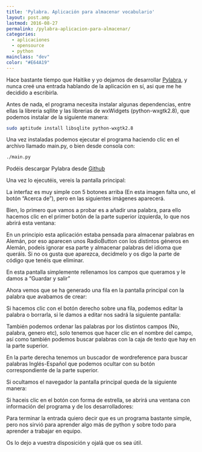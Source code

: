 ```yaml
---
title: 'Pylabra. Aplicación para almacenar vocabulario'
layout: post.amp
lastmod: 2016-08-27
permalink: /pylabra-aplicacion-para-almacenar/
categories:
  - aplicaciones
  - opensource
  - python
mainclass: "dev"
color: "#E64A19"
---
```


Hace bastante tiempo que Haitike y yo dejamos de desarrollar [Pylabra][1], y nunca creé una entrada hablando de la aplicación en sí, asi que me he decidido a escribirla.

Antes de nada, el programa necesita instalar algunas dependencias, entre ellas la libreria sqllite y las librerias de wxWidgets (python-wxgtk2.8), que podemos instalar de la siguiente manera:

```bash
sudo aptitude install libsqlite python-wxgtk2.8
```

<!--more-->

Una vez instaladas podemos ejecutar el programa haciendo clic en el archivo llamado main.py, o bien desde consola con:

```bash
./main.py
```

Podéis descargar Pylabra desde <a target="_blank" href="https://github.com/algui91/PyLabra">Github</a>

Una vez lo ejecutéis, vereis la pantalla principal:

<figure>
	<amp-img on="tap:lightbox1" role="button" tabindex="0" layout="responsive"  height="640" src="https://3.bp.blogspot.com/_IlK2pNFFgGM/TUB3RT8nvII/AAAAAAAAASY/EoeMulJUyJU/s800/principal.png" width="800"></amp-img>
</figure>

La interfaz es muy simple con 5 botones arriba (En esta imagen falta uno, el botón &#8220;Acerca de&#8221;), pero en las siguientes imágenes aparecerá.

Bien, lo primero que vamos a probar es a añadir una palabra, para ello hacemos clic en el primer botón de la parte superior izquierda, lo que nos abrirá esta ventana:

<figure>
	<amp-img on="tap:lightbox1" role="button" tabindex="0" layout="responsive"  height="640" src="https://1.bp.blogspot.com/_IlK2pNFFgGM/TUB3APm2yfI/AAAAAAAAAR4/b-EUFZtkKJY/s800/AddPalabra.png" width="800"></amp-img>
</figure>

En un principio esta aplicación estaba pensada para almacenar palabras en Alemán, por eso aparecen unos RadioButton con los distintos géneros en Alemán, podeis ignorar esa parte y almacenar palabras del idioma que queráis. Si no os gusta que aparezca, decidmelo y os digo la parte de código que tenéis que eliminar.

En esta pantalla simplemente rellenamos los campos que queramos y le damos a &#8220;Guardar y salir&#8221;

Ahora vemos que se ha generado una fila en la pantalla principal con la palabra que avabamos de crear:

<figure>
	<amp-img on="tap:lightbox1" role="button" tabindex="0" layout="responsive"  height="640" src="https://2.bp.blogspot.com/_IlK2pNFFgGM/TUB3Al5R7dI/AAAAAAAAASA/W1nLDdgvH6A/s800/condatos.png" width="800"></amp-img>
</figure>

Si hacemos clic con el botón derecho sobre una fila, podemos editar la palabra o borrarla, si le damos a editar nos sadrá la siguiente pantalla:

<figure>
	<amp-img on="tap:lightbox1" role="button" tabindex="0" layout="responsive"  height="640" src="https://4.bp.blogspot.com/_IlK2pNFFgGM/TUB3BJpBsVI/AAAAAAAAASQ/_yeeBiG9AcM/s800/EditarPalabra.png" width="800"></amp-img>
</figure>

También podemos ordenar las palabras por los distintos campos (No, palabra, genero etc), solo tenemos que hacer clic en el nombre del campo, así como también podemos buscar palabras con la caja de texto que hay en la parte superior.

En la parte derecha tenemos un buscador de wordreference para buscar palabras Inglés-Español que podemos ocultar con su botón correspondiente de la parte superior.

<figure>
	<amp-img on="tap:lightbox1" role="button" tabindex="0" layout="responsive"  height="640" src="https://4.bp.blogspot.com/_IlK2pNFFgGM/TUB3A77mKsI/AAAAAAAAASI/jDL9aDs2bss/s800/diccionario.png" width="800"></amp-img>
</figure>

Si ocultamos el navegador la pantalla principal queda de la siguiente manera:

<figure>
	<amp-img on="tap:lightbox1" role="button" tabindex="0" layout="responsive"  height="640" src="https://2.bp.blogspot.com/_IlK2pNFFgGM/TUB3RgQpV7I/AAAAAAAAASg/86OmTn34j3s/s800/QuitarNavegador.png" width="800"></amp-img>
</figure>

Si haceis clic en el botón con forma de estrella, se abrirá una ventana con información del programa y de los desarrolladores:

<figure>
    <amp-img on="tap:lightbox1" role="button" tabindex="0" layout="responsive"  height="640" src="https://3.bp.blogspot.com/_IlK2pNFFgGM/TUB3AAFAq5I/AAAAAAAAARw/hPadST7-nyc/s800/AcercaDe.png" width="800"></amp-img>
</figure>

Para terminar la entrada quiero decir que es un programa bastante simple, pero nos sirvió para aprender algo más de python y sobre todo para aprender a trabajar en equipo.

Os lo dejo a vuestra disposición y ojalá que os sea útil.


 [1]: https://elbauldelprogramador.com/pylabra-aplicacion-para-almacenar/
